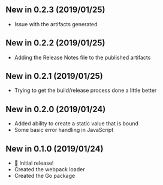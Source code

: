 ## New in 0.2.3 (2019/01/25)

* Issue with the artifacts generated

## New in 0.2.2 (2019/01/25)

* Adding the Release Notes file to the published artifacts

## New in 0.2.1 (2019/01/25)

* Trying to get the build/release process done a little better

## New in 0.2.0 (2019/01/24)

* Added ability to create a static value that is bound
* Some basic error handling in JavaScript

## New in 0.1.0 (2019/01/24)

* 🎉 Initial release!
* Created the webpack loader
* Created the Go package
